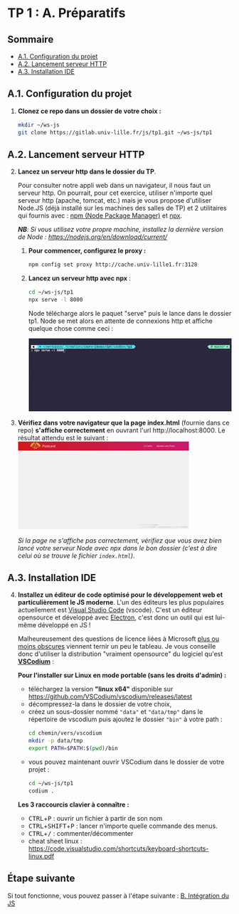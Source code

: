 # TP 1 : A. Préparatifs <!-- omit in toc -->

## Sommaire <!-- omit in toc -->
- [A.1. Configuration du projet](#a1-configuration-du-projet)
- [A.2. Lancement serveur HTTP](#a2-lancement-serveur-http)
- [A.3. Installation IDE](#a3-installation-ide)

## A.1. Configuration du projet
1. **Clonez ce repo dans un dossier de votre choix :**
	```bash
	mkdir ~/ws-js
	git clone https://gitlab.univ-lille.fr/js/tp1.git ~/ws-js/tp1
	```

## A.2. Lancement serveur HTTP

2. **Lancez un serveur http dans le dossier du TP**.

	Pour consulter notre appli web dans un navigateur, il nous faut un serveur http. On pourrait, pour cet exercice, utiliser n'importe quel serveur http (apache, tomcat, etc.) mais je vous propose d'utiliser Node.JS (déjà installé sur les machines des salles de TP) et 2 utilitaires qui fournis avec : [npm (Node Package Manager)](https://fr.wikipedia.org/wiki/Npm) et [npx](https://www.npmjs.com/package/npx).

	***NB**: Si vous utilisez votre propre machine, installez la dernière version de Node : https://nodejs.org/en/download/current/*

	1. **Pour commencer, configurez le proxy :**
		```bash
		npm config set proxy http://cache.univ-lille1.fr:3128
		```

	2. **Lancez un serveur http avec npx** :
		```bash
		cd ~/ws-js/tp1
		npx serve -l 8000
		```
		Node télécharge alors le paquet "serve" puis le lance dans le dossier tp1. Node se met alors en attente de connexions http et affiche quelque chose comme ceci :

		<img src="images/readme/npx-serve.gif" />


3. **Vérifiez dans votre navigateur que la page index.html** (fournie dans ce repo) **s'affiche correctement** en ouvrant l'url http://localhost:8000. Le résultat attendu est le suivant : <br><a href="images/readme/pizzaland-00.jpg"><img src="images/readme/pizzaland-00.jpg" width="80%"></a>

	*Si la page ne s'affiche pas correctement, vérifiez que vous avez bien lancé votre serveur Node avec npx dans le bon dossier (c'est à dire celui où se trouve le fichier `index.html`).*

## A.3. Installation IDE

4. **Installez un éditeur de code optimisé pour le développement web et particulièrement le JS moderne**. L'un des éditeurs les plus populaires actuellement est [Visual Studio Code](https://code.visualstudio.com/) (vscode). C'est un éditeur opensource et développé avec [Electron](https://electronjs.org/), c'est donc un outil qui est lui-même développé en JS !

	Malheureusement des questions de licence liées à Microsoft [plus ou moins obscures](https://vscodium.com/#why) viennent ternir un peu le tableau. Je vous conseille donc d'utiliser la distribution "vraiment opensource" du logiciel qu'est **[VSCodium](https://vscodium.com/)** :

	**Pour l'installer sur Linux en mode portable (sans les droits d'admin) :**
	- téléchargez la version **"linux x64"** disponible sur https://github.com/VSCodium/vscodium/releases/latest
	- décompressez-la dans le dossier de votre choix,
	- créez un sous-dossier nommé `"data"` et `"data/tmp"` dans le répertoire de vscodium puis ajoutez le dossier `"bin"` à votre path :
		```bash
		cd chemin/vers/vscodium
		mkdir -p data/tmp
		export PATH=$PATH:$(pwd)/bin
		```
	- vous pouvez maintenant ouvrir VSCodium dans le dossier de votre projet :
		```bash
		cd ~/ws-js/tp1
		codium .
		```

	**Les 3 raccourcis clavier à connaître :**
	- <kbd>CTRL</kbd>+<kbd>P</kbd> : ouvrir un fichier à partir de son nom
	- <kbd>CTRL</kbd>+<kbd>SHIFT</kbd>+<kbd>P</kbd> : lancer n'importe quelle commande des menus.
	- <kbd>CTRL</kbd>+<kbd>/</kbd> : commenter/décommenter
	- cheat sheet linux : https://code.visualstudio.com/shortcuts/keyboard-shortcuts-linux.pdf

## Étape suivante <!-- omit in toc -->
Si tout fonctionne, vous pouvez passer à l'étape suivante : [B. Intégration du JS](B-integration.md)